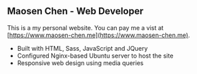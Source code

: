 ## Maosen Chen - Web Developer

This is a my personal website. You can pay me a vist at  [https://www.maosen-chen.me](https://www.maosen-chen.me).
- Built with HTML, Sass, JavaScript and JQuery
- Configured Nginx-based Ubuntu server to host the site
- Responsive web design using media queries
